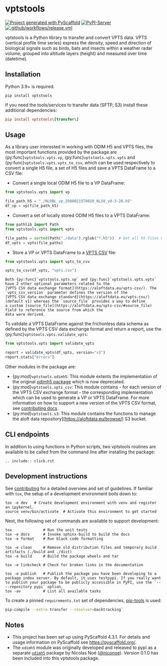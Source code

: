 # vptstools

[![Project generated with PyScaffold](https://img.shields.io/badge/-PyScaffold-005CA0?logo=pyscaffold)](https://pyscaffold.org/)
[![PyPI-Server](https://img.shields.io/pypi/v/vptstools.svg)](https://pypi.org/project/vptstools/)
[![.github/workflows/release.yml](https://github.com/enram/vptstools/actions/workflows/release.yml/badge.svg)](https://github.com/enram/vptstools/actions/workflows/release.yml)

vptstools is a Python library to transfer and convert VPTS data. VPTS (vertical profile time series) express the 
density, speed and direction of biological signals such as birds, bats and insects within a weather radar volume, 
grouped into altitude layers (height) and measured over time (datetime).

## Installation

Python 3.9+ is required.

```
pip install vptstools
```

If you need the tools/services to transfer data (SFTP, S3) install these additional dependencies:

```ini
pip install vptstools\[transfer\]
```

## Usage

As a library user interested in working with ODIM H5 and VPTS files, the most important functions provided by the 
package are {py:func}`vptstools.vpts.vp`, {py:func}`vptstools.vpts.vpts` and {py:func}`vptstools.vpts.vpts_to_csv`, 
which can be used respectively to convert a single H5 file, a set of H5 files and save a VPTS DataFrame 
to a CSV file:

- Convert a single local ODIM H5 file to a VP DataFrame:

```python
from vptstools.vpts import vp

file_path_h5 = "./NLDBL_vp_20080215T0010_NL50_v0-3-20.h5"
df_vp = vp(file_path_h5)
```

- Convert a set of locally stored ODIM H5 files to a VPTS DataFrame:

```python
from pathlib import Path
from vptstools.vpts import vpts

file_paths = sorted(Path("./data").rglob("*.h5"))  # Get all h5 files within the data directory
df_vpts = vpts(file_paths)
```

- Store a VP or VPTS DataFrame to a [VPTS CSV](https://aloftdata.eu/vpts-csv/) file:

```python
from vptstools.vpts import vpts_to_csv

vpts_to_csv(df_vpts, "vpts.csv")
```

```{note} 
Both {py:func}`vptstools.vpts.vp` and {py:func}`vptstools.vpts.vpts` have 2 other optional parameters related to the
[VPTS CSV data exchange format](https://aloftdata.eu/vpts-csv/). The `vpts_csv_version` parameter defines the version of the 
[VPTS CSV data exchange standard](https://aloftdata.eu/vpts-csv/) (default v1) whereas the `source_file` provides a way to define
a custom [source_file](https://aloftdata.eu/vpts-csv/#source_file) field to reference the source from which the 
data were derived. 
```

To validate a VPTS DataFrame against the frictionless data schema as defined by the VPTS CSV data exchange 
format and return a report, use the {py:func}`vptstools.vpts.validate_vpts`:

```python
from vptstools.vpts import validate_vpts

report = validate_vpts(df_vpts, version="v1")
report.stats["errors"]
```

Other modules in the package are:

- {py:mod}`vptstools.odimh5`: This module extents the implementation of the original 
  [odimh5 package](https://pypi.org/project/odimh5/) which is now deprecated.
- {py:mod}`vptstools.vpts_csv`: This module contains - for each version of the VPTS CSV exchange format - the 
  corresponding implementation which can be used to generate a VP or VPTS DataFrame. For more information on how to
  support a new version of the VPTS CSV format, see [contributing docs](#new-vptscsv-version). 
- {py:mod}`vptstools.s3`: This module contains the functions to manage the 
  aloft data repository](https://aloftdata.eu/browse/) S3 bucket.

## CLI endpoints

In addition to using functions in Python scripts, two vptstools routines are available to be called from the command line
after installing the package:

```{eval-rst}
.. include:: click.rst
```

## Development instructions

See [contributing](docs/contributing.md) for a detailed overview and set of guidelines. If familiar with `tox`, 
the setup of a development environment boils down to:

```shell
tox -e dev   # Create development environment with venv and register an ipykernel. 
source venv/bin/activate  # Activate this environment to get started
```

Next, the following set of commands are available to support development:

```shell
tox              # Run the unit tests
tox -e docs      # Invoke sphinx-build to build the docs
tox -e format    # Run black code formatting

tox -e clean     # Remove old distribution files and temporary build artifacts (./build and ./dist)
tox -e build     # Build the package wheels and tar

tox -e linkcheck # Check for broken links in the documentation

tox -e publish   # Publish the package you have been developing to a package index server. By default, it uses testpypi. If you really want to publish your package to be publicly accessible in PyPI, use the `-- --repository pypi` option.
tox -av          # List all available tasks
```

To create a pinned `requirements.txt` set of dependencies, [pip-tools](https://github.com/jazzband/pip-tools) is used:

```bash
pip-compile --extra transfer --resolver=backtracking`
```

<!-- pyscaffold-notes -->

## Notes

- This project has been set up using PyScaffold 4.3.1. For details and usage information on PyScaffold see https://pyscaffold.org/.
- The `odimh5` module was originally developed and released to pypi as a separate [`odimh5`](https://pypi.org/project/odimh5/) package by Nicolas Noé ([@niconoe](https://github.com/niconoe)). Version 0.1.0 has been included into this vptstools package.

